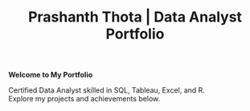 
<body>
    <!-- Header -->
    <header>
        <div> <H1>Prashanth Thota | Data Analyst Portfolio</H1></div>
    </header>
<div> 
        <B>Welcome to My Portfolio</B>
        <p>Certified Data Analyst skilled in SQL, Tableau, Excel, and R. <br> Explore my projects and achievements below.</p>
</div>
 
